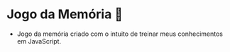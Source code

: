 # Jogo da Memória :game_die:

* Jogo da memória criado com o intuito de treinar meus conhecimentos em JavaScript.